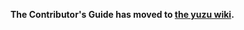 <!--
SPDX-FileCopyrightText: 2018 yuzu Emulator Project
SPDX-License-Identifier: GPL-2.0-or-later
-->

**The Contributor's Guide has moved to [the yuzu wiki](https://github.com/yuzu-mirror/yuzu/wiki/Contributing).**
